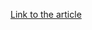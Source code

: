 [Link to the article](https://research.openanalysis.net/credflusher/kiosk/stealer/stealc/amadey/autoit/2024/09/11/cred-flusher.html)
